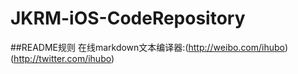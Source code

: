 # JKRM-iOS-CodeRepository

##README规则
在线markdown文本编译器:(http://weibo.com/ihubo)(http://twitter.com/ihubo)
